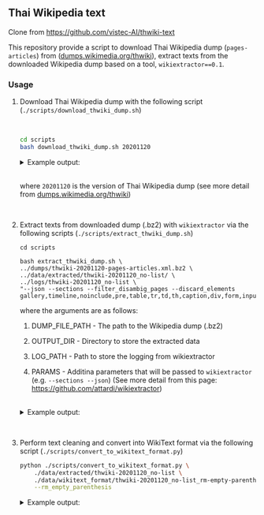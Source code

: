 ## Thai Wikipedia text

Clone from https://github.com/vistec-AI/thwiki-text 

This repository provide a script to download Thai Wikipedia dump (`pages-articles`) from ([dumps.wikimedia.org/thwiki](https://dumps.wikimedia.org/thwiki/)), extract texts from the downloaded Wikipedia dump based on a tool, `wikiextractor==0.1`.




### Usage

1. Download Thai Wikipedia dump with the following script (`./scripts/download_thwiki_dump.sh`)

    <br>

    ```bash
    cd scripts
    bash download_thwiki_dump.sh 20201120
    ```

    <details>
    <summary>Example output:</summary>

    ```
    Download thwiki-20201120-pages-articles.xml.bz2
    % Total    % Received % Xferd  Average Speed   Time    Time     Time  Current
                                    Dload  Upload   Total   Spent    Left  Speed
    100  276M  100  276M    0     0  1763k      0  0:02:40  0:02:40 --:--:-- 4010k
    ```
    </details>

    <br>
    
    where `20201120` is the version of Thai Wikipedia dump (see more detail from [dumps.wikimedia.org/thwiki](https://dumps.wikimedia.org/thwiki/))

<br>

2. Extract texts from downloaded dump (.bz2) with `wikiextractor` via the following scripts (`./scripts/extract_thwiki_dump.sh`)

    ```
    cd scripts

    bash extract_thwiki_dump.sh \
    ../dumps/thwiki-20201120-pages-articles.xml.bz2 \
    ../data/extracted/thwiki-20201120_no-list/ \
    ../logs/thwiki-20201120_no-list \
    "--json --sections --filter_disambig_pages --discard_elements gallery,timeline,noinclude,pre,table,tr,td,th,caption,div,form,input,select,option,textarea,ul,li,ol,dl,dt,dd,menu,dir,ref,references,img,imagemap,source,small,br"
    ```
    where the arguments are as follows:

    1. DUMP_FILE_PATH - The path to the Wikipedia dump (.bz2)

    2. OUTPUT_DIR - Directory to store the extracted data

    3. LOG_PATH - Path to store the logging from wikiextractor

    4. PARAMS - Additina parameters that will be passed to `wikiextractor` (e.g. `--sections --json`) (See more detail from this page: https://github.com/attardi/wikiextractor)

    <br>

    <details>
    <summary>Example output:</summary>

    ```
    Begin extracting thwiki dump from ../dumps/thwiki-20201120-pages-articles.xml.bz2
    INFO: Loaded 0 templates in 0.0s
    INFO: Starting page extraction from ../dumps/thwiki-20201120-pages-articles.xml.bz2.
    INFO: Using 11 extract processes.
    INFO: 1	หน้าหลัก
    INFO: 545	ดาราศาสตร์
    INFO: 547	ภูมิศาสตร์
    INFO: 611	พันทิป.คอม
    INFO: 613	พันธุ์ทิพย์พลาซ่า
    INFO: 615	วิทยาการคอมพิวเตอร์
    INFO: 618	การประมวลสารสนเทศ
    INFO: 616	คณิตศาสตร์
    INFO: 619	การเมือง
    INFO: 660	ดิมมูบอร์เกียร์
    INFO: 662	เกษตรศาสตร์
    ...
    ...
    ...
    INFO: 1133008	อินเดอะมูดฟอร์เลิฟ
    INFO: 1133017	ถ้ำเอลโลรา
    INFO: 1133026	ซีเอฟเอ็นเอ็ม
    INFO: 1133035	เฮอริเคนไอโอตา
    INFO: 1133037	เฮอริเคนอีตา
    INFO: 1133038	ปลาสเตอร์เจียนเปอร์เซีย
    INFO: 1133051	มานาซูรุ
    INFO: Finished 11-process extraction of 140545 articles in 170.3s (825.5 art/s)
    INFO: total of page: 265524, total of articl page: 140604; total of used articl page: 140545

    ```
    </details>

<br>

3. Perform text cleaning and convert into WikiText format via the following script (`./scripts/convert_to_wikitext_format.py`)

    ```bash
    python ./scripts/convert_to_wikitext_format.py \
        ./data/extracted/thwiki-20201120_no-list \
        ./data/wikitext_format/thwiki-20201120_no-list_rm-empty-parenthesis.txt \
        --rm_empty_parenthesis

    ```
    <details>
    <summary>Example output:</summary>

    ```bash
    Loading data from ./data/extracted/thwiki-20201120_no-list

    Preprocess data.
    Argument: rm_empty_parenthesis == True

    100%|█████████████████████████████████████████████████████████████████████████████████████████████████████████████████████████| 140545/140545 [00:34<00:00, 4054.28it/s]

    Done.
    Time taken: 34.669601 secs.


    Writing the result to ./data/wikitext_format/thwiki-20201120_no-list_rm-empty-parenthesis.txt

    ```
    </details>